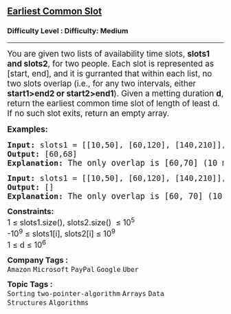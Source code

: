 <h2><a href="https://www.geeksforgeeks.org/problems/earliest-common-slot/1">Earliest Common Slot</a></h2><h3>Difficulty Level : Difficulty: Medium</h3><hr><div class="problems_problem_content__Xm_eO"><p><span style="font-size: 14pt;">You are given two lists of availability time slots, <strong>slots1 and slots2</strong>, for two people. Each slot is represented as [start, end], and it is gurranted that within each list, no two slots overlap (i.e., for any two intervals, either <strong>start1&gt;end2 or start2&gt;end1</strong>). Given a metting duration <strong>d</strong>, return the earliest common time slot of length of least d. If no such slot exits, return an empty array.</span></p>
<p><strong><span style="font-size: 14pt;">Examples:</span></strong></p>
<pre><span style="font-size: 18px;"><strong>Input: </strong>slots1 = [[10,50], [60,120], [140,210]], slots2 = [[0,15], [60,70]], d = 8
<strong>Output:</strong> [60,68]
<strong>Explanation:</strong> </span><span style="font-size: 14pt;">The only overlap is [60,70] (10 minutes), which is enough for an 8-minute meeting, so answer is [60,68]</span></pre>
<pre><span style="font-size: 18px;"><strong>Input: </strong>slots1 = [[10,50], [60,120], [140,210]], slots2 = [[0,15], [60,70]], d = 12<br></span><span style="font-size: 18px;"><strong>Output:</strong> []<br><strong>Explanation:</strong> </span><span style="font-size: 14pt;"><span style="font-size: 14pt;">The only overlap is [60, 70] (10 minutes), but 12 minutes are needed, so no valid slot exists.</span></span></pre>
<p><span style="font-size: 14pt;"><strong style="font-size: 18px; font-family: -apple-system, BlinkMacSystemFont, 'Segoe UI', Roboto, Oxygen, Ubuntu, Cantarell, 'Open Sans', 'Helvetica Neue', sans-serif; white-space: normal;">Constraints:</strong><br style="font-family: -apple-system, BlinkMacSystemFont, 'Segoe UI', Roboto, Oxygen, Ubuntu, Cantarell, 'Open Sans', 'Helvetica Neue', sans-serif; font-size: 18px; white-space: normal;"><span style="font-size: 18px; font-family: -apple-system, BlinkMacSystemFont, 'Segoe UI', Roboto, Oxygen, Ubuntu, Cantarell, 'Open Sans', 'Helvetica Neue', sans-serif; white-space: normal;">1 ≤ slots1.size(), slots2.size()&nbsp; ≤ 10<sup>5</sup></span><br style="font-family: -apple-system, BlinkMacSystemFont, 'Segoe UI', Roboto, Oxygen, Ubuntu, Cantarell, 'Open Sans', 'Helvetica Neue', sans-serif; font-size: 18px; white-space: normal;"><span style="font-size: 18px; font-family: -apple-system, BlinkMacSystemFont, 'Segoe UI', Roboto, Oxygen, Ubuntu, Cantarell, 'Open Sans', 'Helvetica Neue', sans-serif; white-space: normal;">-10<sup>9</sup> ≤ slots1[i], slots2[i] ≤ 10<sup>9</sup><br></span></span><span style="font-size: 14pt;"><span style="font-size: 18px; font-family: -apple-system, BlinkMacSystemFont, 'Segoe UI', Roboto, Oxygen, Ubuntu, Cantarell, 'Open Sans', 'Helvetica Neue', sans-serif; white-space: normal;">1 ≤ d ≤ 10<sup>6</sup><br></span></span></p></div><p><span style=font-size:18px><strong>Company Tags : </strong><br><code>Amazon</code>&nbsp;<code>Microsoft</code>&nbsp;<code>PayPal</code>&nbsp;<code>Google</code>&nbsp;<code>Uber</code>&nbsp;<br><p><span style=font-size:18px><strong>Topic Tags : </strong><br><code>Sorting</code>&nbsp;<code>two-pointer-algorithm</code>&nbsp;<code>Arrays</code>&nbsp;<code>Data Structures</code>&nbsp;<code>Algorithms</code>&nbsp;